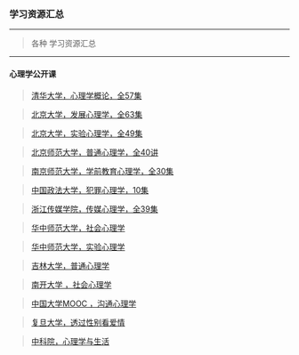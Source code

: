 ### 学习资源汇总
---
> 各种 学习资源汇总

---
#### 心理学公开课
> [清华大学，心理学概论，全57集](http://t.cn/R3QVrUl)

> [北京大学，发展心理学，全63集](http://t.cn/RnvpyXr)

> [北京大学，实验心理学，全49集](http://t.cn/E5ESYd7)

> [北京师范大学，普通心理学，全40讲](http://t.cn/RnvpyXD)

> [南京师范大学，学前教育心理学，全30集](http://t.cn/RnvpyaP)

> [中国政法大学，犯罪心理学，10集](http://t.cn/RnvpyXg)

> [浙江传媒学院，传媒心理学，全39集](http://t.cn/E5ESYrd)

> [华中师范大学，社会心理学](http://t.cn/RnvpyXB)

> [华中师范大学，实验心理学](http://t.cn/E5ESYrD)

> [吉林大学，普通心理学](http://t.cn/R3QVrUO)

> [南开大学 ，社会心理学](http://t.cn/R3QVr4V)

> [中国大学MOOC ，沟通心理学](http://t.cn/E5ESYdv)

> [复旦大学，透过性别看爱情](http://t.cn/E5ESYrs)

> [中科院，心理学与生活](http://t.cn/E5ESYrB)


